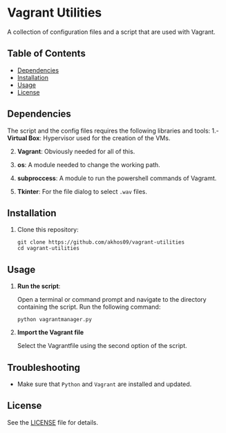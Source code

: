 # Vagrant Utilities

A collection of configuration files and a script that are used with Vagrant.

## Table of Contents
- [Dependencies](#dependencies)
- [Installation](#installation)
- [Usage](#usage)
- [License](#license)

## Dependencies

The script and the config files requires the following libraries and tools:
1.- **Virtual Box**: Hypervisor used for the creation of the VMs.

2. **Vagrant**: Obviously needed for all of this. 

3. **os**: A module needed to change the working path.

4. **subproccess**: A module to run the powershell commands of Vagramt.

5. **Tkinter**: For the file dialog to select `.wav` files.

## Installation

1. Clone this repository:

   ```
   git clone https://github.com/akhos09/vagrant-utilities
   cd vagrant-utilities
   ```

## Usage

1. **Run the script**:

   Open a terminal or command prompt and navigate to the directory containing the script. Run the following command:

   ```
   python vagrantmanager.py
   ```

2. **Import the Vagrant file**

   Select the Vagrantfile using the second option of the script.

## Troubleshooting
- Make sure that `Python` and `Vagrant` are installed and updated.
  
## License

See the [LICENSE](LICENSE) file for details.
